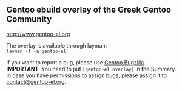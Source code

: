 ## Gentoo ebuild overlay of the Greek Gentoo Community  
http://www.gentoo-el.org

The overlay is available through layman:  
```layman -f -a gentoo-el```

If you want to report a bug, please use [Gentoo Bugzilla](https://bugs.gentoo.org).  
__IMPORTANT__: You need to put `[gentoo-el overlay]` in the Summary.  
In case you have permissions to assign bugs, please assign it to contact@gentoo-el.org.
